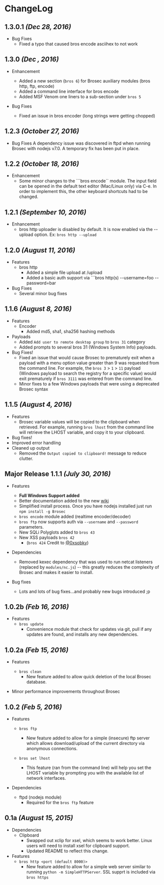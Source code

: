 # ChangeLog

## 1.3.0.1 _(Dec 28, 2016)_

- Bug Fixes
  - Fixed a typo that caused bros encode asciihex to not work

## 1.3.0 _(Dec , 2016)_

- Enhancement
  - Added a new section (```bros 6```) for Brosec auxiliary modules (bros http, ftp, encode)
  - Added a command line interface for bros encode
  - Added MSF Venom one liners to a sub-section under ```bros 5```

- Bug Fixes
  - Fixed an issue in bros encoder (long strings were getting chopped) 

## 1.2.3 _(October 27, 2016)_

- Bug Fixes
  A dependency issue was discovered in ftpd when running Brosec with nodejs v7.0. A temporary fix has been put in place.

## 1.2.2 _(October 18, 2016)_
- Enhancement
  - Some minor changes to the ```bros encode`` module. The input field can be opened in the default text editor (Mac/Linux only) via C-e. In order to implement this, the other keyboard shortcuts had to be changed.

## 1.2.1 _(September 10, 2016)_

- Enhancement
  - bros http uploader is disabled by default. It is now enabled via the --upload option. Ex: ```bros http --upload```

## 1.2.0 _(August 11, 2016)_
- Features
  - bros http
    - Added a simple file upload at /upload
    - Added a basic auth support via ```bros http(s) --username=foo --password=bar
- Bug Fixes
  - Several minor bug fixes

## 1.1.6 _(August 8, 2016)_
- Features
  - Encoder
    - Added md5, sha1, sha256 hashing methods
- Payloads
  - Added ```Add user to remote desktop group``` to ```bros 31``` category
  - Added prompts to several bros 31 (Windows System Info) payloads.
- Bug Fixes!
  - Fixed an issue that would cause Brosec to prematurely exit when a payload with a menu option value greater than 9 was requested from the command line. For example, the <code>bros 3</code>  > <code>1</code> > <code>11</code>  payload (Windows payload to search the registry for a specific value) would exit prematurely if <code>bros 3111</code> was entered from the command line.
  - Minor fixes to a few Windows payloads that were using a deprecated Brosec syntax

## 1.1.5 _(August 4, 2016)_
- Features
  - Brosec variable values will be copied to the clipboard when retrieved. For example, running ```bros lhost``` from the command line will retrieve the LHOST variable, and copy it to your clipboard.
- Bug fixes!
- Improved error handling
- Cleaned up output
  - Removed the ```Output copied to clipboard!``` message to reduce clutter.

## Major Release 1.1.1 _(July 30, 2016)_

- Features
  - <strong>Full Windows Support added</strong>
  - Better documentation added to the new  [wiki](https://github.com/gabemarshall/Brosec/wiki)
  - Simplified install process. Once you have nodejs installed just run ```npm install -g Brosec```
  - ```bros encode``` module added (realtime encoder/decoder)
  - ```bros ftp``` now supports auth via ```--username``` and ```--password``` parameters.
  - New SQLi Polyglots added to ```bros 43```
  - New XSS payloads ```bros 42```
    - (```bros 424``` Credit to [@0xsobky](https://github.com/0xsobky/HackVault/wiki/Unleashing-an-Ultimate-XSS-Polyglot))
- Dependencies
  - Removed kexec dependency that was used to run netcat listeners (replaced by ```modules/nc.js```) -- this greatly reduces the complexity of Brosec and makes it easier to install.


- Bug fixes
  - Lots and lots of bug fixes...and probably new bugs introduced ;p

## 1.0.2b _(Feb 16, 2016)_

- Features
    - `bros update`
        - Convenience module that check for updates via git, pull if any updates are found, and installs any new dependencies.


## 1.0.2a _(Feb 15, 2016)_

- Features
    - `bros clean`
        - New feature added to allow quick deletion of the local Brosec database.

- Minor performance improvements throughout Brosec

## 1.0.2 _(Feb 5, 2016)_

- Features
    - `bros ftp`
        - New feature added to allow for a simple (insecure) ftp server which allows download/upload of the current directory via anonymous connections.

    - `bros set lhost`
    	- This feature (ran from the command line) will help you set the LHOST variable by prompting you with the available list of network interfaces.

- Dependencies
    - ftpd (nodejs module)
        - Required for the `bros ftp` feature


## 0.1a _(August 15, 2015)_

- Dependencies
    - Clipboard
        - Swapped out xclip for xsel, which seems to work better. Linux users will need to install xsel for clipboard support.
        - Updated README to reflect this change.
- Features
    - `bros http <port (default 8000)>`
        - New feature added to allow for a simple web server similar to running `python -m SimpleHTTPServer`. SSL supprt is included via `bros https`
